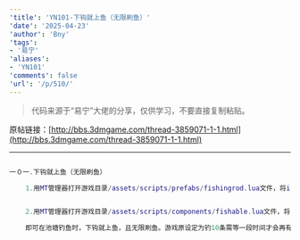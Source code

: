 ```yaml
---
'title': 'YN101-下钩就上鱼（无限刷鱼）'
'date': '2025-04-23'
'author': 'Bny'
'tags':
- '易宁'
'aliases':
- 'YN101'
'comments': false
'url': '/p/510/'
---
```


> 代码来源于“易宁”大佬的分享，仅供学习，不要直接复制粘贴。

原帖链接：[http://bbs.3dmgame.com/thread-3859071-1-1.html](http://bbs.3dmgame.com/thread-3859071-1-1.html)

---

```lua  

一０一.下钩就上鱼（无限刷鱼）

	1.用MT管理器打开游戏目录/assets/scripts/prefabs/fishingrod.lua文件，将inst.components.fishingrod:SetWaitTimes(4, 40)替换为inst.components.fishingrod:SetWaitTimes(0, 0)


	2.用MT管理器打开游戏目录/assets/scripts/components/fishable.lua文件，将self.fishleft = self.fishleft - 1替换为self.fishleft = self.fishleft

	即可在池塘钓鱼时，下钩就上鱼，且无限刷鱼。游戏原设定为钓10条需等一段时间才会再有鱼

```  

